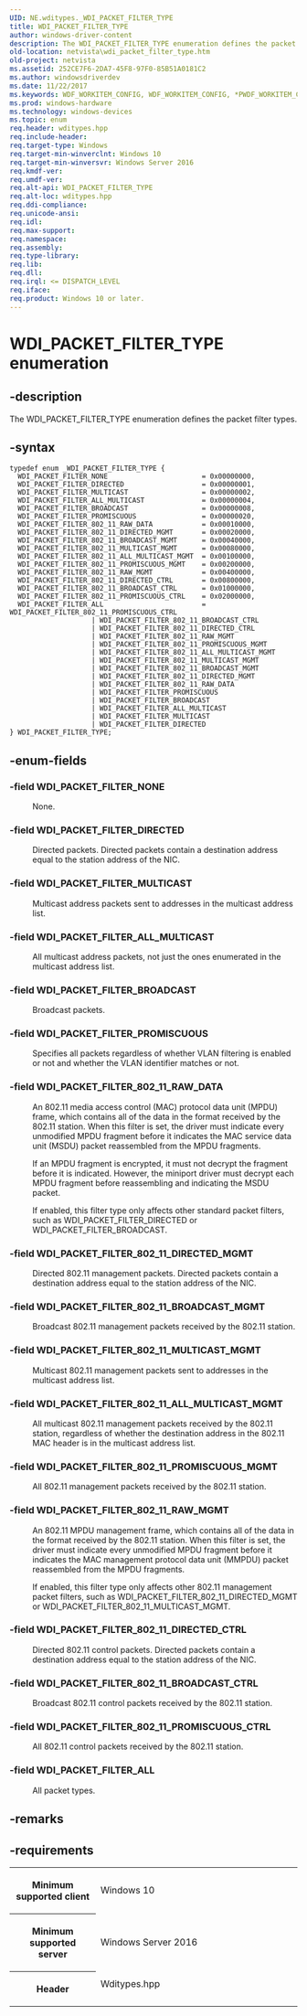 ```yaml
---
UID: NE.wditypes._WDI_PACKET_FILTER_TYPE
title: WDI_PACKET_FILTER_TYPE
author: windows-driver-content
description: The WDI_PACKET_FILTER_TYPE enumeration defines the packet filter types.
old-location: netvista\wdi_packet_filter_type.htm
old-project: netvista
ms.assetid: 252CE7F6-2DA7-45F8-97F0-85B51A0181C2
ms.author: windowsdriverdev
ms.date: 11/22/2017
ms.keywords: WDF_WORKITEM_CONFIG, WDF_WORKITEM_CONFIG, *PWDF_WORKITEM_CONFIG
ms.prod: windows-hardware
ms.technology: windows-devices
ms.topic: enum
req.header: wditypes.hpp
req.include-header: 
req.target-type: Windows
req.target-min-winverclnt: Windows 10
req.target-min-winversvr: Windows Server 2016
req.kmdf-ver: 
req.umdf-ver: 
req.alt-api: WDI_PACKET_FILTER_TYPE
req.alt-loc: wditypes.hpp
req.ddi-compliance: 
req.unicode-ansi: 
req.idl: 
req.max-support: 
req.namespace: 
req.assembly: 
req.type-library: 
req.lib: 
req.dll: 
req.irql: <= DISPATCH_LEVEL
req.iface: 
req.product: Windows 10 or later.
---
```


# WDI_PACKET_FILTER_TYPE enumeration



## -description
<p>The WDI_PACKET_FILTER_TYPE enumeration defines the packet filter types.</p>


## -syntax

````
typedef enum _WDI_PACKET_FILTER_TYPE { 
  WDI_PACKET_FILTER_NONE                       = 0x00000000,
  WDI_PACKET_FILTER_DIRECTED                   = 0x00000001,
  WDI_PACKET_FILTER_MULTICAST                  = 0x00000002,
  WDI_PACKET_FILTER_ALL_MULTICAST              = 0x00000004,
  WDI_PACKET_FILTER_BROADCAST                  = 0x00000008,
  WDI_PACKET_FILTER_PROMISCUOUS                = 0x00000020,
  WDI_PACKET_FILTER_802_11_RAW_DATA            = 0x00010000,
  WDI_PACKET_FILTER_802_11_DIRECTED_MGMT       = 0x00020000,
  WDI_PACKET_FILTER_802_11_BROADCAST_MGMT      = 0x00040000,
  WDI_PACKET_FILTER_802_11_MULTICAST_MGMT      = 0x00080000,
  WDI_PACKET_FILTER_802_11_ALL_MULTICAST_MGMT  = 0x00100000,
  WDI_PACKET_FILTER_802_11_PROMISCUOUS_MGMT    = 0x00200000,
  WDI_PACKET_FILTER_802_11_RAW_MGMT            = 0x00400000,
  WDI_PACKET_FILTER_802_11_DIRECTED_CTRL       = 0x00800000,
  WDI_PACKET_FILTER_802_11_BROADCAST_CTRL      = 0x01000000,
  WDI_PACKET_FILTER_802_11_PROMISCUOUS_CTRL    = 0x02000000,
  WDI_PACKET_FILTER_ALL                        = WDI_PACKET_FILTER_802_11_PROMISCUOUS_CTRL 
                    | WDI_PACKET_FILTER_802_11_BROADCAST_CTRL
                    | WDI_PACKET_FILTER_802_11_DIRECTED_CTRL
                    | WDI_PACKET_FILTER_802_11_RAW_MGMT
                    | WDI_PACKET_FILTER_802_11_PROMISCUOUS_MGMT
                    | WDI_PACKET_FILTER_802_11_ALL_MULTICAST_MGMT
                    | WDI_PACKET_FILTER_802_11_MULTICAST_MGMT
                    | WDI_PACKET_FILTER_802_11_BROADCAST_MGMT
                    | WDI_PACKET_FILTER_802_11_DIRECTED_MGMT
                    | WDI_PACKET_FILTER_802_11_RAW_DATA
                    | WDI_PACKET_FILTER_PROMISCUOUS
                    | WDI_PACKET_FILTER_BROADCAST
                    | WDI_PACKET_FILTER_ALL_MULTICAST
                    | WDI_PACKET_FILTER_MULTICAST
                    | WDI_PACKET_FILTER_DIRECTED
} WDI_PACKET_FILTER_TYPE;
````


## -enum-fields
<dl>

### -field <a id="WDI_PACKET_FILTER_NONE"></a><a id="wdi_packet_filter_none"></a><b>WDI_PACKET_FILTER_NONE</b>

<dd>
<p>None.</p>
</dd>

### -field <a id="WDI_PACKET_FILTER_DIRECTED"></a><a id="wdi_packet_filter_directed"></a><b>WDI_PACKET_FILTER_DIRECTED</b>

<dd>
<p>Directed packets. Directed packets contain a destination address equal to the station address of the NIC.

</p>
</dd>

### -field <a id="WDI_PACKET_FILTER_MULTICAST"></a><a id="wdi_packet_filter_multicast"></a><b>WDI_PACKET_FILTER_MULTICAST</b>

<dd>
<p>Multicast address packets sent to addresses in the multicast address list. 

</p>
</dd>

### -field <a id="WDI_PACKET_FILTER_ALL_MULTICAST"></a><a id="wdi_packet_filter_all_multicast"></a><b>WDI_PACKET_FILTER_ALL_MULTICAST</b>

<dd>
<p>All multicast address packets, not just the ones enumerated in the multicast address list.

</p>
</dd>

### -field <a id="WDI_PACKET_FILTER_BROADCAST"></a><a id="wdi_packet_filter_broadcast"></a><b>WDI_PACKET_FILTER_BROADCAST</b>

<dd>
<p>Broadcast packets.

</p>
</dd>

### -field <a id="WDI_PACKET_FILTER_PROMISCUOUS"></a><a id="wdi_packet_filter_promiscuous"></a><b>WDI_PACKET_FILTER_PROMISCUOUS</b>

<dd>
<p>Specifies all packets regardless of whether VLAN filtering is enabled or not and whether the VLAN identifier matches or not.

</p>
</dd>

### -field <a id="WDI_PACKET_FILTER_802_11_RAW_DATA"></a><a id="wdi_packet_filter_802_11_raw_data"></a><b>WDI_PACKET_FILTER_802_11_RAW_DATA</b>

<dd>
<p>An 802.11 media access control (MAC) protocol data unit (MPDU) frame, which contains all of the data in the format received by the 802.11 station. When this filter is set, the driver must indicate every unmodified MPDU fragment before it indicates the MAC service data unit (MSDU) packet reassembled from the MPDU fragments. 

</p>
<p>If an MPDU fragment is encrypted, it must not decrypt the fragment before it is indicated. However, the miniport driver must decrypt each MPDU fragment before reassembling and indicating the MSDU packet.

</p>
<p>If enabled, this filter type only affects other standard packet filters, such as WDI_PACKET_FILTER_DIRECTED or WDI_PACKET_FILTER_BROADCAST.

</p>
</dd>

### -field <a id="WDI_PACKET_FILTER_802_11_DIRECTED_MGMT"></a><a id="wdi_packet_filter_802_11_directed_mgmt"></a><b>WDI_PACKET_FILTER_802_11_DIRECTED_MGMT</b>

<dd>
<p>Directed 802.11 management packets. Directed packets contain a destination address equal to the station address of the NIC.

</p>
</dd>

### -field <a id="WDI_PACKET_FILTER_802_11_BROADCAST_MGMT"></a><a id="wdi_packet_filter_802_11_broadcast_mgmt"></a><b>WDI_PACKET_FILTER_802_11_BROADCAST_MGMT</b>

<dd>
<p>Broadcast 802.11 management packets received by the 802.11 station.</p>
</dd>

### -field <a id="WDI_PACKET_FILTER_802_11_MULTICAST_MGMT"></a><a id="wdi_packet_filter_802_11_multicast_mgmt"></a><b>WDI_PACKET_FILTER_802_11_MULTICAST_MGMT</b>

<dd>
<p>Multicast 802.11 management packets sent to addresses in the multicast address list.</p>
</dd>

### -field <a id="WDI_PACKET_FILTER_802_11_ALL_MULTICAST_MGMT"></a><a id="wdi_packet_filter_802_11_all_multicast_mgmt"></a><b>WDI_PACKET_FILTER_802_11_ALL_MULTICAST_MGMT</b>

<dd>
<p>All multicast 802.11 management packets received by the 802.11 station, regardless of whether the destination address in the 802.11 MAC header is in the multicast address list.

</p>
</dd>

### -field <a id="WDI_PACKET_FILTER_802_11_PROMISCUOUS_MGMT"></a><a id="wdi_packet_filter_802_11_promiscuous_mgmt"></a><b>WDI_PACKET_FILTER_802_11_PROMISCUOUS_MGMT</b>

<dd>
<p>All 802.11 management packets received by the 802.11 station.</p>
</dd>

### -field <a id="WDI_PACKET_FILTER_802_11_RAW_MGMT"></a><a id="wdi_packet_filter_802_11_raw_mgmt"></a><b>WDI_PACKET_FILTER_802_11_RAW_MGMT</b>

<dd>
<p>An 802.11 MPDU management frame, which contains all of the data in the format received by the 802.11 station. When this filter is set, the driver must indicate every unmodified MPDU fragment before it indicates the MAC management protocol data unit (MMPDU) packet reassembled from the MPDU fragments. 

</p>
<p>If enabled, this filter type only affects other 802.11 management packet filters, such as WDI_PACKET_FILTER_802_11_DIRECTED_MGMT or WDI_PACKET_FILTER_802_11_MULTICAST_MGMT.

</p>
</dd>

### -field <a id="WDI_PACKET_FILTER_802_11_DIRECTED_CTRL"></a><a id="wdi_packet_filter_802_11_directed_ctrl"></a><b>WDI_PACKET_FILTER_802_11_DIRECTED_CTRL</b>

<dd>
<p>Directed 802.11 control packets. Directed packets contain a destination address equal to the station address of the NIC.

</p>
</dd>

### -field <a id="WDI_PACKET_FILTER_802_11_BROADCAST_CTRL"></a><a id="wdi_packet_filter_802_11_broadcast_ctrl"></a><b>WDI_PACKET_FILTER_802_11_BROADCAST_CTRL</b>

<dd>
<p>Broadcast 802.11 control packets received by the 802.11 station.

</p>
</dd>

### -field <a id="WDI_PACKET_FILTER_802_11_PROMISCUOUS_CTRL"></a><a id="wdi_packet_filter_802_11_promiscuous_ctrl"></a><b>WDI_PACKET_FILTER_802_11_PROMISCUOUS_CTRL</b>

<dd>
<p>All 802.11 control packets received by the 802.11 station.

</p>
</dd>

### -field <a id="WDI_PACKET_FILTER_ALL"></a><a id="wdi_packet_filter_all"></a><b>WDI_PACKET_FILTER_ALL</b>

<dd>
<p>All packet types.</p>
</dd>
</dl>

## -remarks


## -requirements
<table>
<tr>
<th width="30%">
<p>Minimum supported client</p>
</th>
<td width="70%">
<p>Windows 10</p>
</td>
</tr>
<tr>
<th width="30%">
<p>Minimum supported server</p>
</th>
<td width="70%">
<p>Windows Server 2016</p>
</td>
</tr>
<tr>
<th width="30%">
<p>Header</p>
</th>
<td width="70%">
<dl>
<dt>Wditypes.hpp</dt>
</dl>
</td>
</tr>
</table>
